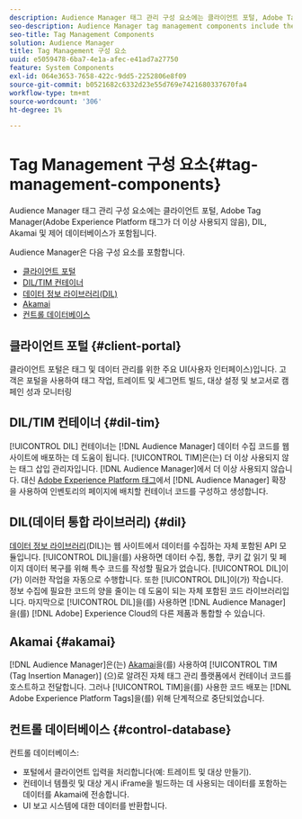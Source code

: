 ```yaml
---
description: Audience Manager 태그 관리 구성 요소에는 클라이언트 포털, Adobe Tag Manager(Adobe Experience Platform Launch을 위해 더 이상 사용되지 않음), DIL, Akamai 및 제어 데이터베이스가 포함됩니다.
seo-description: Audience Manager tag management components include the client portal, Adobe Tag Manager (deprecated in favor of Adobe Experience Platform Launch), DIL, Akamai, and the control database.
seo-title: Tag Management Components
solution: Audience Manager
title: Tag Management 구성 요소
uuid: e5059478-6ba7-4e1a-afec-e41ad7a27750
feature: System Components
exl-id: 064e3653-7658-422c-9dd5-2252806e8f09
source-git-commit: b0521682c6332d23e55d769e7421680337670fa4
workflow-type: tm+mt
source-wordcount: '306'
ht-degree: 1%

---
```


# Tag Management 구성 요소{#tag-management-components}

Audience Manager 태그 관리 구성 요소에는 클라이언트 포털, Adobe Tag Manager(Adobe Experience Platform 태그가 더 이상 사용되지 않음), DIL, Akamai 및 제어 데이터베이스가 포함됩니다.

<!-- 

c_comptag.xml

 -->

Audience Manager은 다음 구성 요소를 포함합니다.

* [클라이언트 포털](../../reference/system-components/components-tag-management.md#client-portal)
* [DIL/TIM 컨테이너](../../reference/system-components/components-tag-management.md#dil-tim)
* [데이터 정보 라이브러리(DIL)](../../reference/system-components/components-tag-management.md#dil)
* [Akamai](../../reference/system-components/components-tag-management.md#akamai)
* [컨트롤 데이터베이스](../../reference/system-components/components-tag-management.md#control-database)

## 클라이언트 포털 {#client-portal}

클라이언트 포털은 태그 및 데이터 관리를 위한 주요 UI(사용자 인터페이스)입니다. 고객은 포털을 사용하여 태그 작업, 트레이트 및 세그먼트 빌드, 대상 설정 및 보고서로 캠페인 성과 모니터링

## DIL/TIM 컨테이너 {#dil-tim}

[!UICONTROL DIL] 컨테이너는 [!DNL Audience Manager] 데이터 수집 코드를 웹 사이트에 배포하는 데 도움이 됩니다. [!UICONTROL TIM]은(는) 더 이상 사용되지 않는 태그 삽입 관리자입니다. [!DNL Audience Manager]에서 더 이상 사용되지 않습니다. 대신 [Adobe Experience Platform 태그](https://experienceleague.adobe.com/docs/experience-platform/tags/extensions/adobe/audience-manager/overview.html?lang=ko)에서 [!DNL Audience Manager] 확장을 사용하여 인벤토리의 페이지에 배치할 컨테이너 코드를 구성하고 생성합니다.

## DIL(데이터 통합 라이브러리) {#dil}

[데이터 정보 라이브러리](../../dil/dil-overview.md)(DIL)는 웹 사이트에서 데이터를 수집하는 자체 포함된 API 모듈입니다. [!UICONTROL DIL]을(를) 사용하면 데이터 수집, 통합, 쿠키 값 읽기 및 페이지 데이터 복구를 위해 특수 코드를 작성할 필요가 없습니다. [!UICONTROL DIL]이(가) 이러한 작업을 자동으로 수행합니다. 또한 [!UICONTROL DIL]이(가) 작습니다. 정보 수집에 필요한 코드의 양을 줄이는 데 도움이 되는 자체 포함된 코드 라이브러리입니다. 마지막으로 [!UICONTROL DIL]을(를) 사용하면 [!DNL Audience Manager]을(를) [!DNL Adobe] Experience Cloud의 다른 제품과 통합할 수 있습니다.

## Akamai {#akamai}

[!DNL Audience Manager]은(는) [Akamai](https://www.akamai.com/us/en/about/)을(를) 사용하여 [!UICONTROL TIM (Tag Insertion Manager)] (으)로 알려진 자체 태그 관리 플랫폼에서 컨테이너 코드를 호스트하고 전달합니다. 그러나 [!UICONTROL TIM]을(를) 사용한 코드 배포는 [!DNL Adobe Experience Platform Tags]을(를) 위해 단계적으로 중단되었습니다.

## 컨트롤 데이터베이스 {#control-database}

컨트롤 데이터베이스:

* 포털에서 클라이언트 입력을 처리합니다(예: 트레이트 및 대상 만들기).
* 컨테이너 템플릿 및 대상 게시 iFrame을 빌드하는 데 사용되는 데이터를 포함하는 데이터를 Akamai에 전송합니다.
* UI 보고 시스템에 대한 데이터를 반환합니다.
